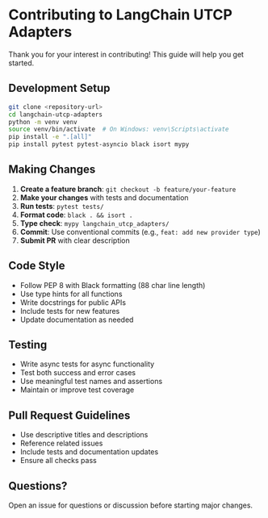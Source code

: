 # Contributing to LangChain UTCP Adapters

Thank you for your interest in contributing! This guide will help you get started.

## Development Setup

```bash
git clone <repository-url>
cd langchain-utcp-adapters
python -m venv venv
source venv/bin/activate  # On Windows: venv\Scripts\activate
pip install -e ".[all]"
pip install pytest pytest-asyncio black isort mypy
```

## Making Changes

1. **Create a feature branch**: `git checkout -b feature/your-feature`
2. **Make your changes** with tests and documentation
3. **Run tests**: `pytest tests/`
4. **Format code**: `black . && isort .`
5. **Type check**: `mypy langchain_utcp_adapters/`
6. **Commit**: Use conventional commits (e.g., `feat: add new provider type`)
7. **Submit PR** with clear description

## Code Style

- Follow PEP 8 with Black formatting (88 char line length)
- Use type hints for all functions
- Write docstrings for public APIs
- Include tests for new features
- Update documentation as needed

## Testing

- Write async tests for async functionality
- Test both success and error cases
- Use meaningful test names and assertions
- Maintain or improve test coverage

## Pull Request Guidelines

- Use descriptive titles and descriptions
- Reference related issues
- Include tests and documentation updates
- Ensure all checks pass

## Questions?

Open an issue for questions or discussion before starting major changes.
